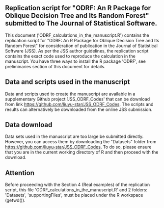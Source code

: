 
## Replication script for "ODRF: An R Package for Oblique Decision Tree and Its Random Forest" submitted to The Journal of Statistical Software.

This document ('ODRF_calculations_in_the_manuscript.R') contains the replication script for "ODRF: An R Package for Oblique Decision Tree and Its Random Forest" for consideration of publication in the Journal of Statistical Software (JSS). As per the JSS author guidelines, the replication script contains the exact code used to reproduce the calculation in the manuscript. You have three ways to install the R package 'ODRF', see preliminaries section of this document for details.

## Data and scripts used in the manuscript
Data and scripts used to create the manuscript are available in a supplementary Github project 'JSS_ODRF_Codes' that can be download from link 
https://github.com/liuyu-star/JSS_ODRF_Codes. The scripts and results can alternatively be downloaded from the online JSS submission.

## Data download

Data sets used in the manuscript are too large be submitted directly. However, you can access them by downloading the "Datasets" folder from https://github.com/liuyu-star/JSS_ODRF_Codes.
To do so, please ensure that you are in the current working directory of R and then proceed with the download.

## Attention
Before proceeding with the Section 4 (Real examples) of the replication script, this file 'ODRF_calculations_in_the_manuscript.R' and 2 folders: 'Datasets', 'supportingFiles', must be placed under the R workspace (getwd()).
